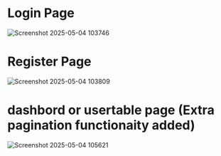 # Login Page
![Screenshot 2025-05-04 103746](https://github.com/user-attachments/assets/ad4405f0-db3c-4811-905e-60ddd40a51e8)

# Register Page
![Screenshot 2025-05-04 103809](https://github.com/user-attachments/assets/6ab4f609-ed8d-46e8-8645-f2fdc299db28)

# dashbord or usertable page (Extra pagination functionaity added)
![Screenshot 2025-05-04 105621](https://github.com/user-attachments/assets/4056fa81-e464-4157-aef4-127c290fa861)
